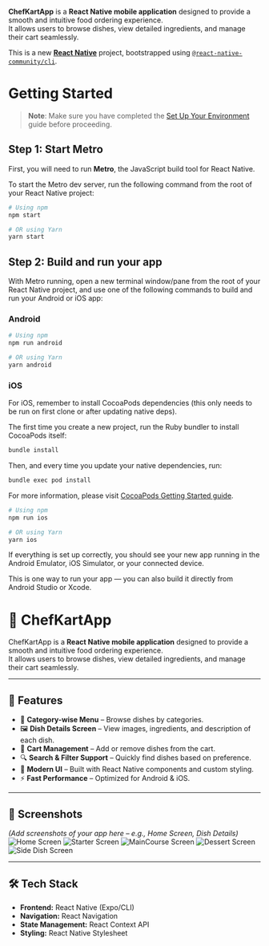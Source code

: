 **ChefKartApp** is a **React Native mobile application** designed to provide a smooth and intuitive food ordering experience.  
It allows users to browse dishes, view detailed ingredients, and manage their cart seamlessly.

This is a new [**React Native**](https://reactnative.dev) project, bootstrapped using [`@react-native-community/cli`](https://github.com/react-native-community/cli).

# Getting Started

> **Note**: Make sure you have completed the [Set Up Your Environment](https://reactnative.dev/docs/set-up-your-environment) guide before proceeding.

## Step 1: Start Metro

First, you will need to run **Metro**, the JavaScript build tool for React Native.

To start the Metro dev server, run the following command from the root of your React Native project:

```sh
# Using npm
npm start

# OR using Yarn
yarn start
```

## Step 2: Build and run your app

With Metro running, open a new terminal window/pane from the root of your React Native project, and use one of the following commands to build and run your Android or iOS app:

### Android

```sh
# Using npm
npm run android

# OR using Yarn
yarn android
```

### iOS

For iOS, remember to install CocoaPods dependencies (this only needs to be run on first clone or after updating native deps).

The first time you create a new project, run the Ruby bundler to install CocoaPods itself:

```sh
bundle install
```

Then, and every time you update your native dependencies, run:

```sh
bundle exec pod install
```

For more information, please visit [CocoaPods Getting Started guide](https://guides.cocoapods.org/using/getting-started.html).

```sh
# Using npm
npm run ios

# OR using Yarn
yarn ios
```

If everything is set up correctly, you should see your new app running in the Android Emulator, iOS Simulator, or your connected device.

This is one way to run your app — you can also build it directly from Android Studio or Xcode.
# 🍴 ChefKartApp

ChefKartApp is a **React Native mobile application** designed to provide a smooth and intuitive food ordering experience.  
It allows users to browse dishes, view detailed ingredients, and manage their cart seamlessly.

---

## 🚀 Features

- 📂 **Category-wise Menu** – Browse dishes by categories.  
- 🖼️ **Dish Details Screen** – View images, ingredients, and description of each dish.  
- 🛒 **Cart Management** – Add or remove dishes from the cart.  
- 🔍 **Search & Filter Support** – Quickly find dishes based on preference.  
- 🎨 **Modern UI** – Built with React Native components and custom styling.  
- ⚡ **Fast Performance** – Optimized for Android & iOS.  

---

## 📸 Screenshots  
*(Add screenshots of your app here – e.g., Home Screen, Dish Details)*
![Home Screen](./Assets/screenshots/CategoryScreen.jpg)
![Starter Screen](./Assets/screenshots/Starter.jpg)
![MainCourse Screen](./Assets/screenshots/MainCourse.jpg)
![Dessert Screen](./Assets/screenshots/Dessert.jpg)
![Side Dish Screen](./Assets/screenshots/SidesDish.jpg)

---

## 🛠️ Tech Stack

- **Frontend:** React Native (Expo/CLI)  
- **Navigation:** React Navigation  
- **State Management:** React Context API  
- **Styling:** React Native Stylesheet 


